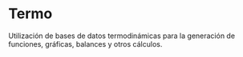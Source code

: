 # Termo
Utilización de bases de datos termodinámicas para la generación de funciones, gráficas, balances y otros cálculos.

